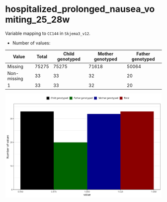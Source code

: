 # hospitalized_prolonged_nausea_vomiting_25_28w
Variable mapping to `CC144` in `Skjema3_v12`.
- Number of values:

| Value | Total | Child genotyped | Mother genotyped | Father genotyped |
| ----- | ----- | --------------- | ---------------- | ---------------- |
| Missing | 75275 | 75275 | 71618 | 50064 |
| Non-missing | 33 | 33 | 32 | 20 |
| 1 | 33 | 33 | 32 | 20 |



![](hospitalized_prolonged_nausea_vomiting_25_28w_n.png)



